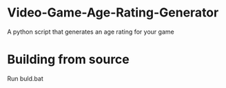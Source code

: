 # Video-Game-Age-Rating-Generator

A python script that generates an age rating for your game

# Building from source

Run buld.bat
